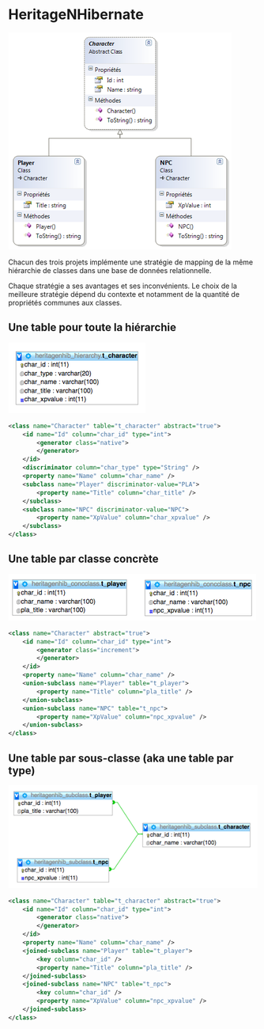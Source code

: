 # HeritageNHibernate

![](hierarchy.png)

Chacun des trois projets implémente une stratégie de mapping de la même hiérarchie de classes dans une base de données relationnelle. 

Chaque stratégie a ses avantages et ses inconvénients. Le choix de la meilleure stratégie dépend du contexte et notamment de la quantité de propriétés communes aux classes.

## Une table pour toute la hiérarchie

![](mapping_hierarchy.png)

```xml
<class name="Character" table="t_character" abstract="true">
    <id name="Id" column="char_id" type="int">
        <generator class="native">
        </generator>
    </id>
    <discriminator column="char_type" type="String" />
    <property name="Name" column="char_name" />
    <subclass name="Player" discriminator-value="PLA">
        <property name="Title" column="char_title" />
    </subclass>
    <subclass name="NPC" discriminator-value="NPC">
        <property name="XpValue" column="char_xpvalue" />
    </subclass>
</class>
```

## Une table par classe concrète

![](mapping_concclass.png)

```xml
<class name="Character" abstract="true">
    <id name="Id" column="char_id" type="int">
        <generator class="increment">
        </generator>
    </id>
    <property name="Name" column="char_name" />
    <union-subclass name="Player" table="t_player">
        <property name="Title" column="pla_title" />
    </union-subclass>
    <union-subclass name="NPC" table="t_npc">
        <property name="XpValue" column="npc_xpvalue" />
    </union-subclass>
</class>
```

## Une table par sous-classe (aka une table par type)

![](mapping_subclass.png)

```xml
<class name="Character" table="t_character" abstract="true">
    <id name="Id" column="char_id" type="int">
        <generator class="native">
        </generator>
    </id>
    <property name="Name" column="char_name" />
    <joined-subclass name="Player" table="t_player">
        <key column="char_id" />
        <property name="Title" column="pla_title" />
    </joined-subclass>
    <joined-subclass name="NPC" table="t_npc">
        <key column="char_id" />
        <property name="XpValue" column="npc_xpvalue" />
    </joined-subclass>
</class>
```
